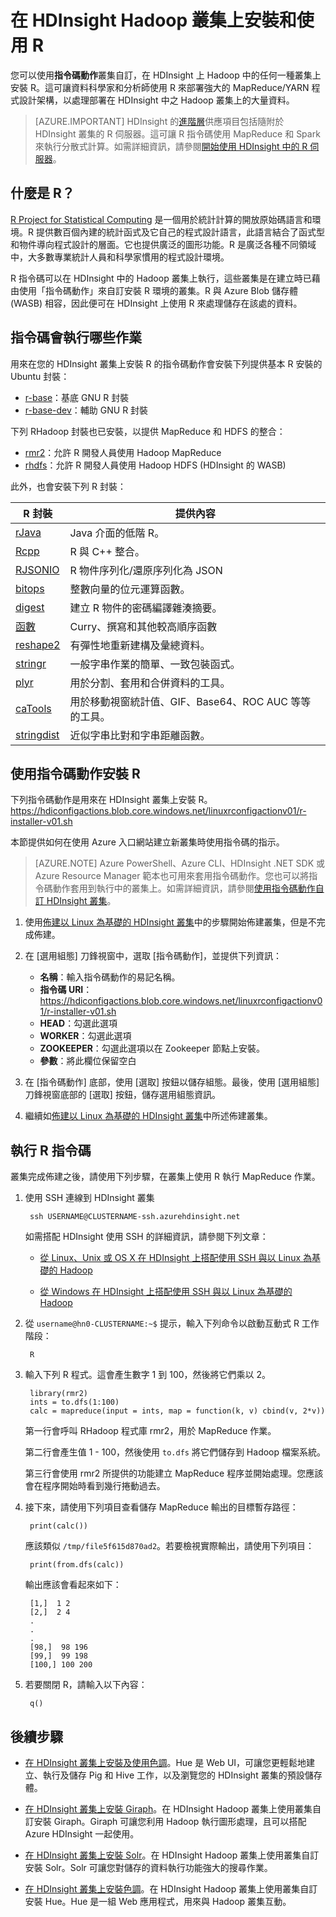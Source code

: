 <properties
	pageTitle="在以 Linux 為基礎的 HDInsight 上安裝 R | Microsoft Azure"
	description="了解如何安裝和使用 R 來自訂以 Linux 為基礎的 Hadoop 叢集。"
	services="hdinsight"
	documentationCenter=""
	authors="Blackmist"
	manager="jhubbard"
	editor="cgronlun"/>

<tags
	ms.service="hdinsight"
	ms.workload="big-data"
	ms.tgt_pltfrm="na"
	ms.devlang="na"
	ms.topic="article"
	ms.date="09/20/2016"
	ms.author="larryfr"/>

# 在 HDInsight Hadoop 叢集上安裝和使用 R

您可以使用**指令碼動作**叢集自訂，在 HDInsight 上 Hadoop 中的任何一種叢集上安裝 R。這可讓資料科學家和分析師使用 R 來部署強大的 MapReduce/YARN 程式設計架構，以處理部署在 HDInsight 中之 Hadoop 叢集上的大量資料。

> [AZURE.IMPORTANT] HDInsight 的[進階層](https://azure.microsoft.com/pricing/details/hdinsight/)供應項目包括隨附於 HDInsight 叢集的 R 伺服器。這可讓 R 指令碼使用 MapReduce 和 Spark 來執行分散式計算。如需詳細資訊，請參閱[開始使用 HDInsight 中的 R 伺服器](hdinsight-hadoop-r-server-get-started.md)。


## 什麼是 R？

<a href="http://www.r-project.org/" target="_blank">R Project for Statistical Computing</a> 是一個用於統計計算的開放原始碼語言和環境。R 提供數百個內建的統計函式及它自己的程式設計語言，此語言結合了函式型和物件導向程式設計的層面。它也提供廣泛的圖形功能。R 是廣泛各種不同領域中，大多數專業統計人員和科學家慣用的程式設計環境。

R 指令碼可以在 HDInsight 中的 Hadoop 叢集上執行，這些叢集是在建立時已藉由使用「指令碼動作」來自訂安裝 R 環境的叢集。R 與 Azure Blob 儲存體 (WASB) 相容，因此便可在 HDInsight 上使用 R 來處理儲存在該處的資料。

## 指令碼會執行哪些作業

用來在您的 HDInsight 叢集上安裝 R 的指令碼動作會安裝下列提供基本 R 安裝的 Ubuntu 封裝：

* [r-base](http://packages.ubuntu.com/precise/r-base)：基底 GNU R 封裝
* [r-base-dev](http://packages.ubuntu.com/precise/r-base-dev)：輔助 GNU R 封裝

下列 RHadoop 封裝也已安裝，以提供 MapReduce 和 HDFS 的整合：

* [rmr2](https://github.com/RevolutionAnalytics/rmr2)：允許 R 開發人員使用 Hadoop MapReduce
* [rhdfs](https://github.com/RevolutionAnalytics/rhdfs)：允許 R 開發人員使用 Hadoop HDFS (HDInsight 的 WASB)

此外，也會安裝下列 R 封裝：

| R 封裝 | 提供內容 |
| --------- | ---------------- |
| [rJava](https://cran.r-project.org/web/packages/rJava/index.html) | Java 介面的低階 R。 |
| [Rcpp](https://cran.r-project.org/web/packages/Rcpp/index.html) | R 與 C++ 整合。 |
| [RJSONIO](https://cran.r-project.org/web/packages/RJSONIO/index.html) | R 物件序列化/還原序列化為 JSON |
| [bitops](https://cran.r-project.org/web/packages/bitops/index.html) | 整數向量的位元運算函數。 |
| [digest](https://cran.r-project.org/web/packages/digest/index.html) | 建立 R 物件的密碼編譯雜湊摘要。 |
| [函數](https://cran.r-project.org/web/packages/functional/index.html) | Curry、撰寫和其他較高順序函數 |
| [reshape2](https://cran.r-project.org/web/packages/reshape2/index.html) | 有彈性地重新建構及彙總資料。 |
| [stringr](https://cran.r-project.org/web/packages/stringr/index.html) | 一般字串作業的簡單、一致包裝函式。 |
| [plyr](https://cran.r-project.org/web/packages/plyr/index.html) | 用於分割、套用和合併資料的工具。 |
| [caTools](https://cran.r-project.org/web/packages/caTools/index.html) | 用於移動視窗統計值、GIF、Base64、ROC AUC 等等的工具。 |
| [stringdist](https://cran.r-project.org/web/packages/stringdist/index.html) | 近似字串比對和字串距離函數。 |

## 使用指令碼動作安裝 R

下列指令碼動作是用來在 HDInsight 叢集上安裝 R。https://hdiconfigactions.blob.core.windows.net/linuxrconfigactionv01/r-installer-v01.sh
    
本節提供如何在使用 Azure 入口網站建立新叢集時使用指令碼的指示。

> [AZURE.NOTE] Azure PowerShell、Azure CLI、HDInsight .NET SDK 或 Azure Resource Manager 範本也可用來套用指令碼動作。您也可以將指令碼動作套用到執行中的叢集上。如需詳細資訊，請參閱[使用指令碼動作自訂 HDInsight 叢集](hdinsight-hadoop-customize-cluster-linux.md)。

1. 使用[佈建以 Linux 為基礎的 HDInsight 叢集](hdinsight-hadoop-provision-linux-clusters.md#portal)中的步驟開始佈建叢集，但是不完成佈建。

2. 在 [選用組態] 刀鋒視窗中，選取 [指令碼動作]，並提供下列資訊：

	* __名稱__：輸入指令碼動作的易記名稱。
	* __指令碼 URI__：https://hdiconfigactions.blob.core.windows.net/linuxrconfigactionv01/r-installer-v01.sh
	* __HEAD__：勾選此選項
	* __WORKER__：勾選此選項
	* __ZOOKEEPER__：勾選此選項以在 Zookeeper 節點上安裝。
	* __參數__：將此欄位保留空白

3. 在 [指令碼動作] 底部，使用 [選取] 按鈕以儲存組態。最後，使用 [選用組態] 刀鋒視窗底部的 [選取] 按鈕，儲存選用組態資訊。

4. 繼續如[佈建以 Linux 為基礎的 HDInsight 叢集](hdinsight-hadoop-provision-linux-clusters.md#portal)中所述佈建叢集。

## 執行 R 指令碼

叢集完成佈建之後，請使用下列步驟，在叢集上使用 R 執行 MapReduce 作業。

1. 使用 SSH 連線到 HDInsight 叢集

		ssh USERNAME@CLUSTERNAME-ssh.azurehdinsight.net

	如需搭配 HDInsight 使用 SSH 的詳細資訊，請參閱下列文章：

	* [從 Linux、Unix 或 OS X 在 HDInsight 上搭配使用 SSH 與以 Linux 為基礎的 Hadoop](hdinsight-hadoop-linux-use-ssh-unix.md)

	* [從 Windows 在 HDInsight 上搭配使用 SSH 與以 Linux 為基礎的 Hadoop](hdinsight-hadoop-linux-use-ssh-windows.md)

2. 從 `username@hn0-CLUSTERNAME:~$` 提示，輸入下列命令以啟動互動式 R 工作階段：

		R

3. 輸入下列 R 程式。這會產生數字 1 到 100，然後將它們乘以 2。

		library(rmr2)
		ints = to.dfs(1:100)
		calc = mapreduce(input = ints, map = function(k, v) cbind(v, 2*v))

	第一行會呼叫 RHadoop 程式庫 rmr2，用於 MapReduce 作業。

	第二行會產生值 1 - 100，然後使用 `to.dfs` 將它們儲存到 Hadoop 檔案系統。

	第三行會使用 rmr2 所提供的功能建立 MapReduce 程序並開始處理。您應該會在程序開始時看到幾行捲動過去。

4. 接下來，請使用下列項目查看儲存 MapReduce 輸出的目標暫存路徑：

		print(calc())

	應該類似 `/tmp/file5f615d870ad2`。若要檢視實際輸出，請使用下列項目：

		print(from.dfs(calc))

	輸出應該會看起來如下：

		[1,]  1 2
		[2,]  2 4
		.
		.
		.
		[98,]  98 196
		[99,]  99 198
		[100,] 100 200

5. 若要關閉 R，請輸入以下內容：

		q()


## 後續步驟

- [在 HDInsight 叢集上安裝及使用色調](hdinsight-hadoop-hue-linux.md)。Hue 是 Web UI，可讓您更輕鬆地建立、執行及儲存 Pig 和 Hive 工作，以及瀏覽您的 HDInsight 叢集的預設儲存體。

- [在 HDInsight 叢集上安裝 Giraph](hdinsight-hadoop-giraph-install.md)。在 HDInsight Hadoop 叢集上使用叢集自訂安裝 Giraph。Giraph 可讓您利用 Hadoop 執行圖形處理，且可以搭配 Azure HDInsight 一起使用。

- [在 HDInsight 叢集上安裝 Solr](hdinsight-hadoop-solr-install.md)。在 HDInsight Hadoop 叢集上使用叢集自訂安裝 Solr。Solr 可讓您對儲存的資料執行功能強大的搜尋作業。

- [在 HDInsight 叢集上安裝色調](hdinsight-hadoop-hue-linux.md)。在 HDInsight Hadoop 叢集上使用叢集自訂安裝 Hue。Hue 是一組 Web 應用程式，用來與 Hadoop 叢集互動。

[hdinsight-cluster-customize]: hdinsight-hadoop-customize-cluster-linux.md

<!---HONumber=AcomDC_0921_2016-->